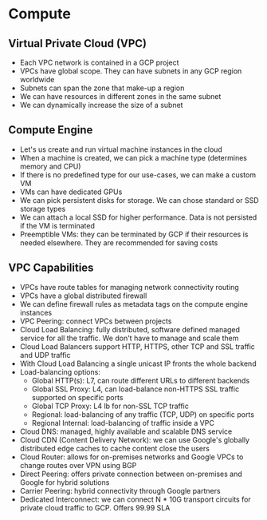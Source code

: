 # Compute

## Virtual Private Cloud (VPC)

- Each VPC network is contained in a GCP project
- VPCs have global scope. They can have subnets in any GCP region worldwide
- Subnets can span the zone that make-up a region
- We can have resources in different zones in the same subnet
- We can dynamically increase the size of a subnet

## Compute Engine

- Let's us create and run virtual machine instances in the cloud
- When a machine is created, we can pick a machine type (determines memory and CPU)
- If there is no predefined type for our use-cases, we can make a custom VM
- VMs can have dedicated GPUs
- We can pick persistent disks for storage. We can chose standard or SSD storage types
- We can attach a local SSD for higher performance. Data is not persisted if the VM is terminated
- Preemptible VMs: they can be terminated by GCP if their resources is needed elsewhere. They are recommended for saving costs

## VPC Capabilities

- VPCs have route tables for managing network connectivity routing
- VPCs have a global distributed firewall
- We can define firewall rules as metadata tags on the compute engine instances
- VPC Peering: connect VPCs between projects
- Cloud Load Balancing: fully distributed, software defined managed service for all the traffic. We don't have to manage and scale them
- Cloud Load Balancers support HTTP, HTTPS, other TCP and SSL traffic and UDP traffic
- With Cloud Load Balancing a single unicast IP fronts the whole backend
- Load-balancing options:
    - Global HTTP(s): L7, can route different URLs to different backends
    - Global SSL Proxy: L4, can load-balance non-HTTPS SSL traffic supported on specific ports
    - Global TCP Proxy: L4 lb for non-SSL TCP traffic
    - Regional: load-balancing of any traffic (TCP, UDP) on specific ports
    - Regional Internal: load-balancing of traffic inside a VPC
- Cloud DNS: managed, highly available and scalable DNS service
- Cloud CDN (Content Delivery Network): we can use Google's globally distributed edge caches to cache content close the users
- Cloud Router: allows for on-premises networks and Google VPCs to change routes over VPN using BGP
- Direct Peering: offers private connection between on-premises and Google for hybrid solutions
- Carrier Peering: hybrid connectivity through Google partners
- Dedicated Interconnect: we can connect N * 10G transport circuits for private cloud traffic to GCP. Offers 99.99 SLA